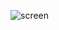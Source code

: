 ![screen](https://user-images.githubusercontent.com/63150258/128641486-0672481d-0476-4d2f-806d-9f2934594543.jpg)